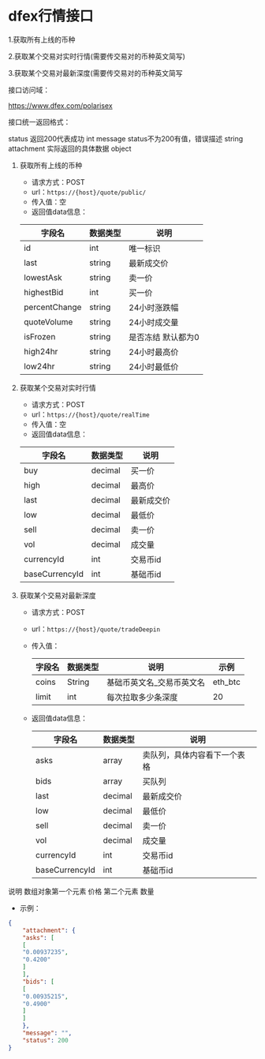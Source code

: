 ﻿# dfex行情接口

1.获取所有上线的币种

2.获取某个交易对实时行情(需要传交易对的币种英文简写)

3.获取某个交易对最新深度(需要传交易对的币种英文简写



接口访问域：

https://www.dfex.com/polarisex


接口统一返回格式：

status	返回200代表成功	int
message	status不为200有值，错误描述	string
attachment	实际返回的具体数据	object


    
1. 获取所有上线的币种
    - 请求方式：POST
    - url：`https://{host}/quote/public/`
    - 传入值：空
    - 返回值data信息：
    
    | 字段名 | 数据类型 | 说明 |
    | --- | --- | --- |
    | id | int | 唯一标识 |
    | last | string | 最新成交价 |
    | lowestAsk | string | 卖一价 |
    | highestBid | int | 买一价 |
    | percentChange | string | 24小时涨跌幅 |
    | quoteVolume | string | 24小时成交量 |
    | isFrozen | string | 是否冻结 默认都为0 |
    | high24hr | string | 24小时最高价 |
    | low24hr | string | 24小时最低价 |
    



2. 获取某个交易对实时行情
    - 请求方式：POST
    - url：`https://{host}/quote/realTime`
    - 传入值：空
    - 返回值data信息：
    
    | 字段名 | 数据类型 | 说明 |
    | --- | --- | --- |
    | buy | decimal | 买一价 |
    | high | decimal | 最高价 |
    | last | decimal | 最新成交价 |
    | low | decimal | 最低价 |
    | sell | decimal | 卖一价 |
    | vol | decimal | 成交量 |
    | currencyId | int | 交易币id |
    | baseCurrencyId | int | 基础币id |



3. 获取某个交易对最新深度
    - 请求方式：POST
    - url：`https://{host}/quote/tradeDeepin`
    - 传入值：
    
        | 字段名 | 数据类型 | 说明 |示例|
        | --- | --- | --- | --- |
        | coins | String | 基础币英文名_交易币英文名 |﻿eth_btc|
        | limit | int | 每次拉取多少条深度 |20|
        
    - 返回值data信息：
    
        | 字段名 | 数据类型 | 说明 |
        | --- | --- | --- |
        | asks | array | 卖队列，具体内容看下一个表格 |
        | bids | array | 买队列 |
        | last | decimal | 最新成交价 |
        | low | decimal | 最低价 |
        | sell | decimal | 卖一价 |
        | vol | decimal | 成交量 |
        | currencyId | int | 交易币id |
        | baseCurrencyId | int | 基础币id |




说明
数组对象第一个元素	价格
第二个元素	数量
- 示例：
```json
{
    "attachment": {
    "asks": [
    [
    "0.00937235",
    "0.4200"
    ]
    ],
    "bids": [
    [
    "0.00935215",
    "0.4900"
    ]
    ]
    },
    "message": "",
    "status": 200
}
```









